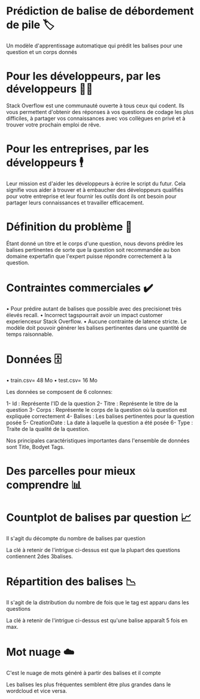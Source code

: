 # Prédiction de balise de débordement de pile 🏷️
Un modèle d'apprentissage automatique qui prédit les balises pour une question et un corps donnés


# Pour les développeurs, par les développeurs 👨‍💻
Stack Overflow est une communauté ouverte à tous ceux qui codent. Ils vous permettent d'obtenir des réponses à vos questions de codage les plus difficiles, à partager vos connaissances avec vos collègues en privé et à trouver votre prochain emploi de rêve.

# Pour les entreprises, par les développeurs 🕴️
Leur mission est d'aider les développeurs à écrire le script du futur. Cela signifie vous aider à trouver et à embaucher des développeurs qualifiés pour votre entreprise et leur fournir les outils dont ils ont besoin pour partager leurs connaissances et travailler efficacement.

# Définition du problème 🤔
Étant donné un titre et le corps d'une question, nous devons prédire les balises pertinentes de sorte que la question soit recommandée au bon domaine expertafin que l'expert puisse répondre correctement à la question.

# Contraintes commerciales ✔️
 • Pour prédire autant de balises que possible avec des precisionet très élevés recall.
 • Incorrect tagspourrait avoir un impact customer experiencesur Stack Overflow.
 • Aucune contrainte de latence stricte. Le modèle doit pouvoir générer les balises pertinentes dans une quantité de temps raisonnable.

# Données 🗄️

 • train.csv= 48 Mo
 • test.csv= 16 Mo

Les données se composent de 6 colonnes:

1- Id : Représente l'ID de la question
2- Titre : Représente le titre de la question
3- Corps : Représente le corps de la question où la question est expliquée correctement
4- Balises : Les balises pertinentes pour la question posée
5- CreationDate : La date à laquelle la question a été posée
6- Type : Traite de la qualité de la question.

Nos principales caractéristiques importantes dans l'ensemble de données sont Title, Bodyet Tags.

# Des parcelles pour mieux comprendre 📊

# Countplot de balises par question 📈

Il s'agit du décompte du nombre de balises par question


La clé à retenir de l'intrigue ci-dessus est que la plupart des questions contiennent 2des 3balises.

# Répartition des balises 📉
Il s'agit de la distribution du nombre de fois que le tag est apparu dans les questions

La clé à retenir de l'intrigue ci-dessus est qu'une balise apparaît 5 fois en max.

# Mot nuage ☁️

C'est le nuage de mots généré à partir des balises et il compte

Les balises les plus fréquentes semblent être plus grandes dans le wordcloud et vice versa.





